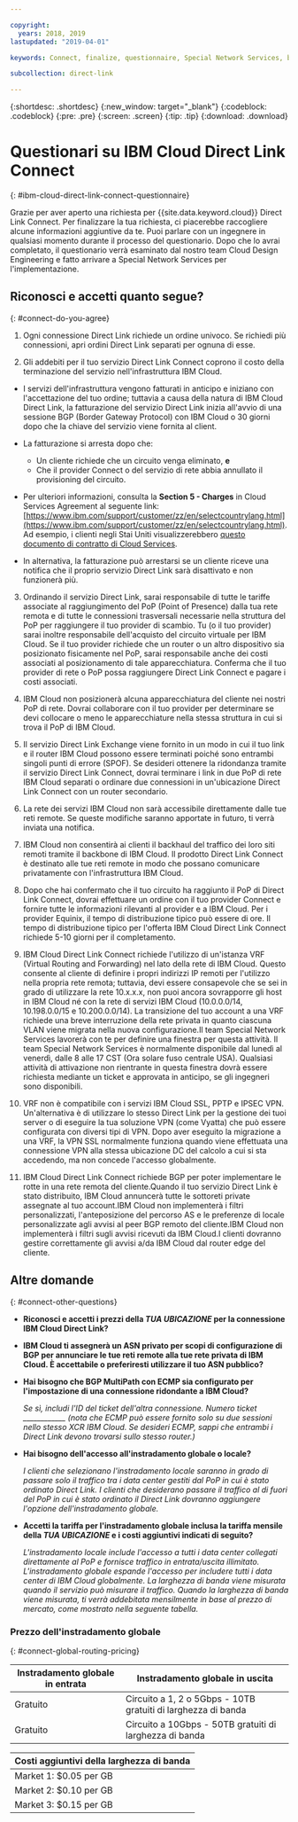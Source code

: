 ```yaml
---

copyright:
  years: 2018, 2019
lastupdated: "2019-04-01"

keywords: Connect, finalize, questionnaire, Special Network Services, billing, fees, VRF, BGP, ticket, ASN

subcollection: direct-link

---
```


{:shortdesc: .shortdesc}
{:new_window: target="_blank"}
{:codeblock: .codeblock}
{:pre: .pre}
{:screen: .screen}
{:tip: .tip}
{:download: .download}

# Questionari su IBM Cloud Direct Link Connect
{: #ibm-cloud-direct-link-connect-questionnaire}

Grazie per aver aperto una richiesta per {{site.data.keyword.cloud}} Direct Link Connect. Per finalizzare la tua richiesta, ci piacerebbe raccogliere alcune informazioni aggiuntive da te. Puoi parlare con un ingegnere in qualsiasi momento durante il processo del questionario. Dopo che lo avrai completato, il questionario verrà esaminato dal nostro team Cloud Design Engineering e fatto arrivare a Special Network Services per l'implementazione.

## Riconosci e accetti quanto segue?
{: #connect-do-you-agree}

1. Ogni connessione Direct Link richiede un ordine univoco. Se richiedi più connessioni, apri ordini Direct Link separati per ognuna di esse.

2. Gli addebiti per il tuo servizio Direct Link Connect coprono il costo della terminazione del servizio nell'infrastruttura IBM Cloud.

 * I servizi dell'infrastruttura vengono fatturati in anticipo e iniziano con l'accettazione del tuo ordine; tuttavia a causa della natura di IBM Cloud Direct Link, la fatturazione del servizio Direct Link inizia all'avvio di una sessione BGP (Border Gateway Protocol) con IBM Cloud o 30 giorni dopo che la chiave del servizio viene fornita al client.

 * La fatturazione si arresta dopo che:
   * Un cliente richiede che un circuito venga eliminato, **e**
   * Che il provider Connect o del servizio di rete abbia annullato il provisioning del circuito.
  * Per ulteriori informazioni, consulta la **Section 5 - Charges** in Cloud Services Agreement al seguente link: [https://www.ibm.com/support/customer/zz/en/selectcountrylang.html](https://www.ibm.com/support/customer/zz/en/selectcountrylang.html). Ad esempio, i clienti negli Stai Uniti visualizzerebbero [questo documento di contratto di Cloud Services](https://www.ibm.com/support/customer/csol/contractexplorer/cloud/csa/us-en).
  * In alternativa, la fatturazione può arrestarsi se un cliente riceve una notifica che il proprio servizio Direct Link sarà disattivato e non funzionerà più.

3. Ordinando il servizio Direct Link, sarai responsabile di tutte le tariffe associate al raggiungimento del PoP (Point of Presence) dalla tua rete remota e di tutte le connessioni trasversali necessarie nella struttura del PoP per raggiungere il tuo provider di scambio. Tu (o il tuo provider) sarai inoltre responsabile dell'acquisto del circuito virtuale per IBM Cloud. Se il tuo provider richiede che un router o un altro dispositivo sia posizionato fisicamente nel PoP, sarai responsabile anche dei costi associati al posizionamento di tale apparecchiatura. Conferma che il tuo provider di rete o PoP possa raggiungere Direct Link Connect e pagare i costi associati.

4. IBM Cloud non posizionerà alcuna apparecchiatura del cliente nei nostri PoP di rete. Dovrai collaborare con il tuo provider per determinare se devi collocare o meno le apparecchiature nella stessa struttura in cui si trova il PoP di IBM Cloud.

5. Il servizio Direct Link Exchange viene fornito in un modo in cui il tuo link e il router IBM Cloud possono essere terminati poiché sono entrambi singoli punti di errore (SPOF). Se desideri ottenere la ridondanza tramite il servizio Direct Link Connect, dovrai terminare i link in due PoP di rete IBM Cloud separati o ordinare due connessioni in un'ubicazione Direct Link Connect con un router secondario.

6. La rete dei servizi IBM Cloud non sarà accessibile direttamente dalle tue reti remote. Se queste modifiche saranno apportate in futuro, ti verrà inviata una notifica.

7. IBM Cloud non consentirà ai clienti il backhaul del traffico dei loro siti remoti tramite il backbone di IBM Cloud. Il prodotto Direct Link Connect è destinato alle tue reti remote in modo che possano comunicare privatamente con l'infrastruttura IBM Cloud.

8. Dopo che hai confermato che il tuo circuito ha raggiunto il PoP di Direct Link Connect, dovrai effettuare un ordine con il tuo provider Connect e fornire tutte le informazioni rilevanti al provider e a IBM Cloud. Per i provider Equinix, il tempo di distribuzione tipico può essere di ore. Il tempo di distribuzione tipico per l'offerta IBM Cloud Direct Link Connect richiede 5-10 giorni per il completamento.

9. IBM Cloud Direct Link Connect richiede l'utilizzo di un'istanza VRF (Virtual Routing and Forwarding) nel lato della rete di IBM Cloud. Questo consente al cliente di definire i propri indirizzi IP remoti per l'utilizzo nella propria rete remota; tuttavia, devi essere consapevole che se sei in grado di utilizzare la rete 10.x.x.x, non puoi ancora sovrapporre gli host in IBM Cloud né con la rete di servizi IBM Cloud (10.0.0.0/14, 10.198.0.0/15 e 10.200.0.0/14). La transizione del tuo account a una VRF richiede una breve interruzione della rete privata in quanto ciascuna VLAN viene migrata nella nuova configurazione.Il team Special Network Services lavorerà con te per definire una finestra per questa attività. Il team Special Network Services è normalmente disponibile dal lunedì al venerdì, dalle 8 alle 17 CST (Ora solare fuso centrale USA). Qualsiasi attività di attivazione non rientrante in questa finestra dovrà essere richiesta mediante un ticket e approvata in anticipo, se gli ingegneri sono disponibili.

10. VRF non è compatibile con i servizi IBM Cloud SSL, PPTP e IPSEC VPN.  Un'alternativa è di utilizzare lo stesso Direct Link per la gestione dei tuoi server o di eseguire la tua soluzione VPN (come Vyatta) che può essere configurata con diversi tipi di VPN. Dopo aver eseguito la migrazione a una VRF, la VPN SSL normalmente funziona quando viene effettuata una connessione VPN alla stessa ubicazione DC del calcolo a cui si sta accedendo, ma non concede l'accesso globalmente.

11. IBM Cloud Direct Link Connect richiede BGP per poter implementare le rotte in una rete remota del cliente.Quando il tuo servizio Direct Link è stato distribuito, IBM Cloud annuncerà tutte le sottoreti private assegnate al tuo account.IBM Cloud non implementerà i filtri personalizzati, l'anteposizione del percorso AS e le preferenze di locale personalizzate agli avvisi al peer BGP remoto del cliente.IBM Cloud non implementerà i filtri sugli avvisi ricevuti da IBM Cloud.I clienti dovranno gestire correttamente gli avvisi a/da IBM Cloud dal router edge del cliente.

## Altre domande
{: #connect-other-questions}

* **Riconosci e accetti i prezzi della _TUA UBICAZIONE_ per la connessione IBM Cloud Direct Link?**

* **IBM Cloud ti assegnerà un ASN privato per scopi di configurazione di BGP per annunciare le tue reti remote alla tue rete privata di IBM Cloud. È accettabile o preferiresti utilizzare il tuo ASN pubblico?**

* **Hai bisogno che BGP MultiPath con ECMP sia configurato per l'impostazione di una connessione ridondante a IBM Cloud?** 

    _Se sì, includi l'ID del ticket dell'altra connessione. Numero ticket ____________  (nota che ECMP può essere fornito solo su due sessioni nello stesso XCR IBM Cloud.  Se desideri ECMP, sappi che entrambi i Direct Link devono trovarsi sullo stesso router.)_

* **Hai bisogno dell'accesso all'instradamento globale o locale?**

    _I clienti che selezionano l'instradamento locale saranno in grado di passare solo il traffico tra i data center gestiti dal PoP in cui è stato ordinato Direct Link. I clienti che desiderano passare il traffico al di fuori del PoP in cui è stato ordinato il Direct Link dovranno aggiungere l'opzione dell'instradamento globale._

* **Accetti la tariffa per l'instradamento globale inclusa la tariffa mensile della _TUA UBICAZIONE_ e i costi aggiuntivi indicati di seguito?**

    _L'instradamento locale include l'accesso a tutti i data center collegati direttamente al PoP e fornisce traffico in entrata/uscita illimitato. L'instradamento globale espande l'accesso per includere tutti i data center di IBM Cloud globalmente. La larghezza di banda viene misurata quando il servizio può misurare il traffico. Quando la larghezza di banda viene misurata, ti verrà addebitata mensilmente in base al prezzo di mercato, come mostrato nella seguente tabella._


### Prezzo dell'instradamento globale
{: #connect-global-routing-pricing}

| Instradamento globale in entrata | Instradamento globale in uscita |
|---|---|
| Gratuito | Circuito a 1, 2 o 5Gbps - 10TB gratuiti di larghezza di banda |
| Gratuito | Circuito a 10Gbps - 50TB gratuiti di larghezza di banda |


| Costi aggiuntivi della larghezza di banda |
|---|
| Market 1: $0.05 per GB |
| Market 2: $0.10 per GB |
| Market 3: $0.15 per GB |
